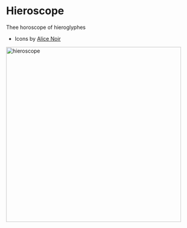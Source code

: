 # Hieroscope
Thee horoscope of hieroglyphes

- Icons by [Alice Noir](https://thenounproject.com/AliceNoir/)

<img width="474" alt="hieroscope" src="https://github.com/suttree/Hieroscope/assets/14312/9370c79d-0d99-4a48-855d-3e7412a3ac86">
